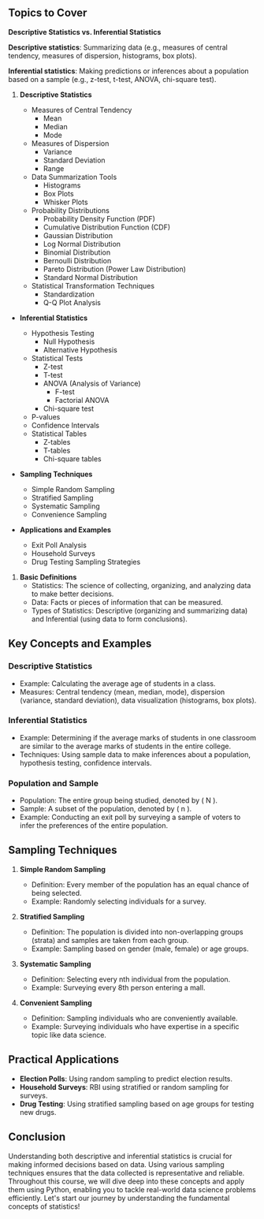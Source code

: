 ## Topics to Cover

**Descriptive Statistics vs. Inferential Statistics**
    
   **Descriptive statistics**: Summarizing data (e.g., measures of central tendency, measures of dispersion, histograms, box plots).

  **Inferential statistics**: Making predictions or inferences about a population based on a sample (e.g., z-test, t-test, ANOVA, chi-square test).

1. **Descriptive Statistics**

     - Measures of Central Tendency
       - Mean
       - Median
       - Mode
     - Measures of Dispersion
       - Variance
       - Standard Deviation
       - Range
     - Data Summarization Tools
       - Histograms
       - Box Plots
       - Whisker Plots
     - Probability Distributions
       - Probability Density Function (PDF)
       - Cumulative Distribution Function (CDF)
       - Gaussian Distribution
       - Log Normal Distribution
       - Binomial Distribution
       - Bernoulli Distribution
       - Pareto Distribution (Power Law Distribution)
       - Standard Normal Distribution
     - Statistical Transformation Techniques
       - Standardization
       - Q-Q Plot Analysis

- **Inferential Statistics**
  - Hypothesis Testing
    - Null Hypothesis
    - Alternative Hypothesis
  - Statistical Tests
    - Z-test
    - T-test
    - ANOVA (Analysis of Variance)
      - F-test
      - Factorial ANOVA
    - Chi-square test
  - P-values
  - Confidence Intervals
  - Statistical Tables
    - Z-tables
    - T-tables
    - Chi-square tables

- **Sampling Techniques**
  - Simple Random Sampling
  - Stratified Sampling
  - Systematic Sampling
  - Convenience Sampling

- **Applications and Examples**
  - Exit Poll Analysis
  - Household Surveys
  - Drug Testing Sampling Strategies


1. **Basic Definitions**
    - Statistics: The science of collecting, organizing, and analyzing data to make better decisions.
    - Data: Facts or pieces of information that can be measured.
    - Types of Statistics: Descriptive (organizing and summarizing data) and Inferential (using data to form conclusions).

## Key Concepts and Examples

### Descriptive Statistics
- Example: Calculating the average age of students in a class.
- Measures: Central tendency (mean, median, mode), dispersion (variance, standard deviation), data visualization (histograms, box plots).

### Inferential Statistics
- Example: Determining if the average marks of students in one classroom are similar to the average marks of students in the entire college.
- Techniques: Using sample data to make inferences about a population, hypothesis testing, confidence intervals.

### Population and Sample
- Population: The entire group being studied, denoted by \( N \).
- Sample: A subset of the population, denoted by \( n \).
- Example: Conducting an exit poll by surveying a sample of voters to infer the preferences of the entire population.

## Sampling Techniques

1. **Simple Random Sampling**
    - Definition: Every member of the population has an equal chance of being selected.
    - Example: Randomly selecting individuals for a survey.

2. **Stratified Sampling**
    - Definition: The population is divided into non-overlapping groups (strata) and samples are taken from each group.
    - Example: Sampling based on gender (male, female) or age groups.

3. **Systematic Sampling**
    - Definition: Selecting every nth individual from the population.
    - Example: Surveying every 8th person entering a mall.

4. **Convenient Sampling**
    - Definition: Sampling individuals who are conveniently available.
    - Example: Surveying individuals who have expertise in a specific topic like data science.

## Practical Applications

- **Election Polls**: Using random sampling to predict election results.
- **Household Surveys**: RBI using stratified or random sampling for surveys.
- **Drug Testing**: Using stratified sampling based on age groups for testing new drugs.

## Conclusion

Understanding both descriptive and inferential statistics is crucial for making informed decisions based on data. Using various sampling techniques ensures that the data collected is representative and reliable. Throughout this course, we will dive deep into these concepts and apply them using Python, enabling you to tackle real-world data science problems efficiently. Let's start our journey by understanding the fundamental concepts of statistics!